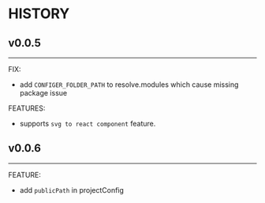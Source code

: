 # HISTORY


## v0.0.5
---
FIX:
- add `CONFIGER_FOLDER_PATH` to resolve.modules which cause missing package issue

FEATURES:
- supports `svg to react component` feature.

## v0.0.6
---
FEATURE:
  - add `publicPath` in projectConfig
